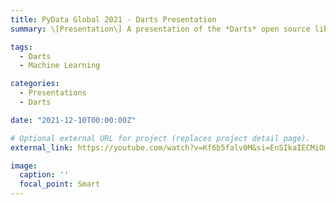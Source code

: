 ```yaml
---
title: PyData Global 2021 - Darts Presentation
summary: \[Presentation\] A presentation of the *Darts* open source library from the PyData Global 2021 conference by Francesco Lässig and Julien Herzen.

tags:
  - Darts
  - Machine Learning

categories:
  - Presentations
  - Darts

date: "2021-12-10T00:00:00Z"

# Optional external URL for project (replaces project detail page).
external_link: https://youtube.com/watch?v=Kf6b5falv0M&si=EnSIkaIECMiOmarE

image:
  caption: ''
  focal_point: Smart
---
```

